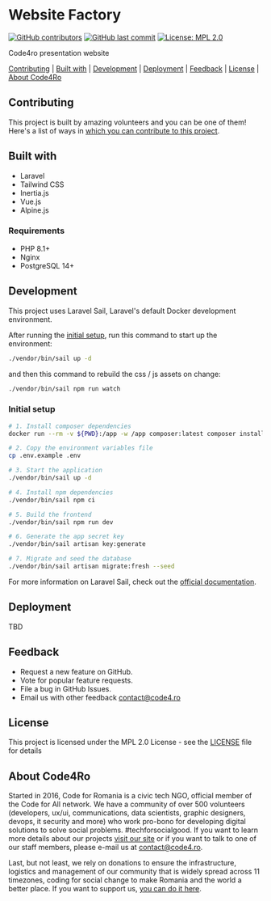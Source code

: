 # Website Factory

[![GitHub contributors](https://img.shields.io/github/contributors/code4romania/website-factory.svg?style=for-the-badge)](https://github.com/code4romania/website-factory/graphs/contributors) [![GitHub last commit](https://img.shields.io/github/last-commit/code4romania/website-factory.svg?style=for-the-badge)](https://github.com/code4romania/website-factory/commits/master) [![License: MPL 2.0](https://img.shields.io/badge/license-MPL%202.0-brightgreen.svg?style=for-the-badge)](https://opensource.org/licenses/MPL-2.0)

Code4ro presentation website

[Contributing](#contributing) | [Built with](#built-with) | [Development](#development) | [Deployment](#deployment) | [Feedback](#feedback) | [License](#license) | [About Code4Ro](#about-code4ro)

## Contributing

This project is built by amazing volunteers and you can be one of them! Here's a list of ways in [which you can contribute to this project](https://github.com/code4romania/.github/blob/main/CONTRIBUTING.md).

## Built with
-   Laravel
-   Tailwind CSS
-   Inertia.js
-   Vue.js
-   Alpine.js

### Requirements
-   PHP 8.1+
-   Nginx
-   PostgreSQL 14+

## Development
This project uses Laravel Sail, Laravel's default Docker development environment.

After running the [initial setup](#initial-setup), run this command to start up the environment:
```sh
./vendor/bin/sail up -d
```

and then this command to rebuild the css / js assets on change:

```sh
./vendor/bin/sail npm run watch
```

### Initial setup

```sh
# 1. Install composer dependencies
docker run --rm -v ${PWD}:/app -w /app composer:latest composer install --ignore-platform-reqs --no-scripts --no-interaction --prefer-dist --optimize-autoloader

# 2. Copy the environment variables file
cp .env.example .env

# 3. Start the application
./vendor/bin/sail up -d

# 4. Install npm dependencies
./vendor/bin/sail npm ci

# 5. Build the frontend
./vendor/bin/sail npm run dev

# 6. Generate the app secret key
./vendor/bin/sail artisan key:generate

# 7. Migrate and seed the database
./vendor/bin/sail artisan migrate:fresh --seed
```

For more information on Laravel Sail, check out the [official documentation](https://laravel.com/docs/9.x/sail).

## Deployment

TBD

## Feedback

-   Request a new feature on GitHub.
-   Vote for popular feature requests.
-   File a bug in GitHub Issues.
-   Email us with other feedback contact@code4.ro

## License

This project is licensed under the MPL 2.0 License - see the [LICENSE](LICENSE) file for details

## About Code4Ro

Started in 2016, Code for Romania is a civic tech NGO, official member of the Code for All network. We have a community of over 500 volunteers (developers, ux/ui, communications, data scientists, graphic designers, devops, it security and more) who work pro-bono for developing digital solutions to solve social problems. #techforsocialgood. If you want to learn more details about our projects [visit our site](https://www.code4.ro/en/) or if you want to talk to one of our staff members, please e-mail us at contact@code4.ro.

Last, but not least, we rely on donations to ensure the infrastructure, logistics and management of our community that is widely spread across 11 timezones, coding for social change to make Romania and the world a better place. If you want to support us, [you can do it here](https://code4.ro/en/donate/).
